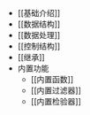 * [[基础介绍]]
* [[数据结构]]
* [[数据处理]]
* [[控制结构]]
* [[继承]]
* 内置功能
    * [[内置函数]]
    * [[内置过滤器]]
    * [[内置检验器]]